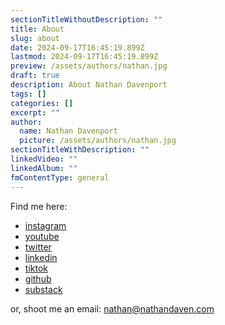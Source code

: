```yaml
---
sectionTitleWithoutDescription: ""
title: About
slug: about
date: 2024-09-17T16:45:19.899Z
lastmod: 2024-09-17T16:45:19.899Z
preview: /assets/authors/nathan.jpg
draft: true
description: About Nathan Davenport
tags: []
categories: []
excerpt: ""
author:
  name: Nathan Davenport
  picture: /assets/authors/nathan.jpg
sectionTitleWithDescription: ""
linkedVideo: ""
linkedAlbum: ""
fmContentType: general
---
```


Find me here:

- [instagram]("https://instagram.com/nathandaven")
- [youtube]("https://youtube.com/@nathandaven")
- [twitter]("https://twitter.com/nathandaven")
- [linkedin]("https://linkedin.com/in/nathandaven")
- [tiktok]("https://tiktok.com/@nathandaven")
- [github]("https://github.com/nathandaven")
- [substack]("https://nathandaven.substack.com/")

or, shoot me an email:
[nathan@nathandaven.com]("mailto:nathan@nathandaven.com")
